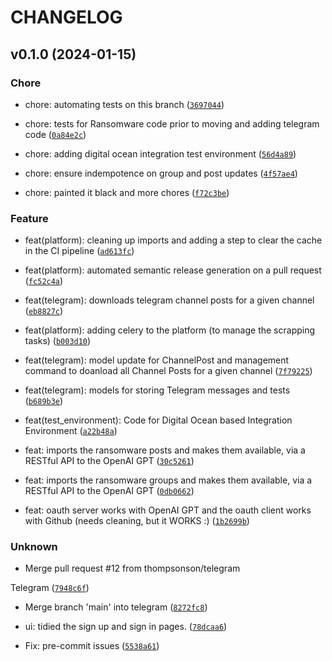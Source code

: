 # CHANGELOG



## v0.1.0 (2024-01-15)

### Chore

* chore: automating tests on this branch ([`3697044`](https://github.com/thompsonson/ctim/commit/3697044ffe9e0c13ea8d0ac2c5ed57227be4be43))

* chore: tests for Ransomware code prior to moving and adding telegram code ([`0a84e2c`](https://github.com/thompsonson/ctim/commit/0a84e2c8319d7503bc99f601cd9c2ee46b82515e))

* chore: adding digital ocean integration test environment ([`56d4a89`](https://github.com/thompsonson/ctim/commit/56d4a89a95e17bd1d33f856ccf7ffc2346e77f20))

* chore: ensure indempotence on group and post updates ([`4f57ae4`](https://github.com/thompsonson/ctim/commit/4f57ae4e8ea7b54a69426bf9ce2b02e34a332508))

* chore: painted it black and more chores ([`f72c3be`](https://github.com/thompsonson/ctim/commit/f72c3be5f70dfca30f2977b2fc04d9e208150eec))

### Feature

* feat(platform): cleaning up imports and adding a step to clear the cache in the CI pipeline ([`ad613fc`](https://github.com/thompsonson/ctim/commit/ad613fc185e32f6797f895443a6ad3763dce84df))

* feat(platform): automated semantic release generation on a pull request ([`fc52c4a`](https://github.com/thompsonson/ctim/commit/fc52c4a1a7b38f27459650205079ed87bd4c9773))

* feat(telegram): downloads telegram channel posts for a given channel ([`eb8827c`](https://github.com/thompsonson/ctim/commit/eb8827c5239ec2b68639c521d1af6c012274ad8d))

* feat(platform): adding celery to the platform (to manage the scrapping tasks) ([`b003d10`](https://github.com/thompsonson/ctim/commit/b003d10dd5b65a1786c17d357d8689eab88ae051))

* feat(telegram): model update for ChannelPost and management command to doanload all Channel Posts for a given channel ([`7f79225`](https://github.com/thompsonson/ctim/commit/7f79225c4cad866f9c67785d186cb6674fc26a31))

* feat(telegram): models for storing Telegram messages and tests ([`b689b3e`](https://github.com/thompsonson/ctim/commit/b689b3e55509aa8de7d4e5f7ec42387454ac5bbf))

* feat(test_environment): Code for Digital Ocean based Integration Environment ([`a22b48a`](https://github.com/thompsonson/ctim/commit/a22b48acfb1a1c4a0987449aa5c6c0ffdeb6bbc3))

* feat: imports the ransomware posts and makes them available, via a RESTful API to the OpenAI GPT ([`30c5261`](https://github.com/thompsonson/ctim/commit/30c526106de764d86a08c6f6cd3af2b9c1afb99b))

* feat: imports the ransomware groups and makes them available, via a RESTful API to the OpenAI GPT ([`0db0662`](https://github.com/thompsonson/ctim/commit/0db0662cda3b3c1bd3f3e83602c4de64431d417d))

* feat: oauth server works with OpenAI GPT and the oauth client works with Github (needs cleaning, but it WORKS :) ([`1b2699b`](https://github.com/thompsonson/ctim/commit/1b2699b93cd6a8f31102020e5d0202dcb216e7a7))

### Unknown

* Merge pull request #12 from thompsonson/telegram

Telegram ([`7948c6f`](https://github.com/thompsonson/ctim/commit/7948c6f773a3fb9ac97bb871007f23ca2cda3f2e))

* Merge branch &#39;main&#39; into telegram ([`8272fc8`](https://github.com/thompsonson/ctim/commit/8272fc8db60411e6053fe862366d2a85abff06fb))

* ui: tidied the sign up and sign in pages. ([`78dcaa6`](https://github.com/thompsonson/ctim/commit/78dcaa6fb17066570d0aa9d512aca3518d39da75))

* Fix: pre-commit issues ([`5538a61`](https://github.com/thompsonson/ctim/commit/5538a61d62900585b6b64bfd654c0c5df78af54e))
